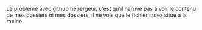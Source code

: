 Le probleme avec github hebergeur, c'est qu'il narrive pas a voir le contenu de mes dossiers ni mes dossiers, il ne vois que le fichier index situé à la racine.